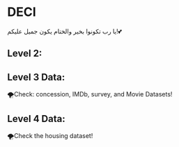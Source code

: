 # DECI

يا رب تكونوا بخير والختام يكون جميل عليكم!💕

## Level 2:
 
## Level 3 Data:

🌪️Check: concession, IMDb, survey, and Movie Datasets!


## Level 4 Data:

🌪️Check the housing dataset!
